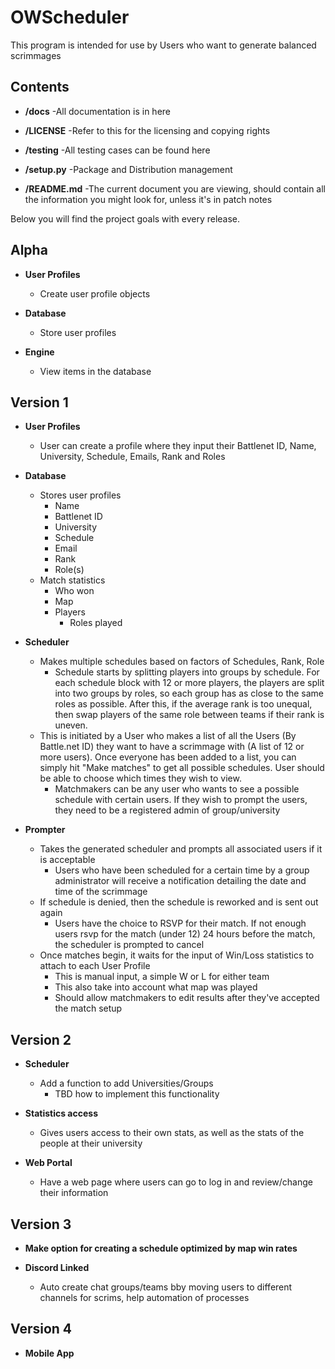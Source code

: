OWScheduler
==========

This program is intended for use by Users who want to generate balanced scrimmages


## Contents

* **/docs**
    -All documentation is in here
    
* **/LICENSE**
    -Refer to this for the licensing and copying rights
    
* **/testing**
    -All testing cases can be found here
   
* **/setup.py**
    -Package and Distribution management
  
* **/README.md**
    -The current document you are viewing, should contain all the information you might look for, unless it's in patch notes

Below you will find the project goals with every release.

## Alpha

* **User Profiles**
    - Create user profile objects
    
* **Database**
    - Store user profiles
    
* **Engine**
    - View items in the database

## Version 1

* **User Profiles**
    - User can create a profile where they input their Battlenet ID, Name, University, Schedule, Emails, Rank and Roles
    
* **Database**
    - Stores user profiles
        - Name
        - Battlenet ID
        - University
        - Schedule
        - Email
        - Rank
        - Role(s)
    - Match statistics
        - Who won
        - Map
        - Players
            - Roles played
    
* **Scheduler**
    - Makes multiple schedules based on factors of Schedules, Rank, Role
        - Schedule starts by splitting players into groups by schedule. For each schedule block with 12 or more players, the players are split into two groups by roles, 
        so each group has as close to the same roles as possible. After this, if the average rank is too unequal, then swap players of the same role between teams if their rank is uneven.
    - This is initiated by a User who makes a list of all the Users (By Battle.net ID) they want to have a scrimmage with (A list of 12 or more users). Once everyone has been added to a list, you can simply hit "Make matches" to get all possible schedules. User should be able to choose which times they wish to view.
        - Matchmakers can be any user who wants to see a possible schedule with certain users. If they wish to prompt the users, they need to be a registered admin of group/university  
           
* **Prompter**
    - Takes the generated scheduler and prompts all associated users if it is acceptable
        - Users who have been scheduled for a certain time by a group administrator will receive a notification detailing the date and time of the scrimmage
    - If schedule is denied, then the schedule is reworked and is sent out again
        - Users have the choice to RSVP for their match. If not enough users rsvp for the match (under 12) 24 hours before the match, the scheduler is prompted to cancel
    - Once matches begin, it waits for the input of Win/Loss statistics to attach to each User Profile
        - This is manual input, a simple W or L for either team
        - This also take into account what map was played
        - Should allow matchmakers to edit results after they've accepted the match setup

## Version 2

* **Scheduler**
    - Add a function to add Universities/Groups
        - TBD how to implement this functionality
    
* **Statistics access**
    - Gives users access to their own stats, as well as the stats of the people at their university
    
* **Web Portal**
    - Have a web page where users can go to log in and review/change their information

## Version 3

* **Make option for creating a schedule optimized by map win rates**

* **Discord Linked**
    - Auto create chat groups/teams bby moving users to different channels for scrims, help automation of processes

## Version 4
* **Mobile App**
